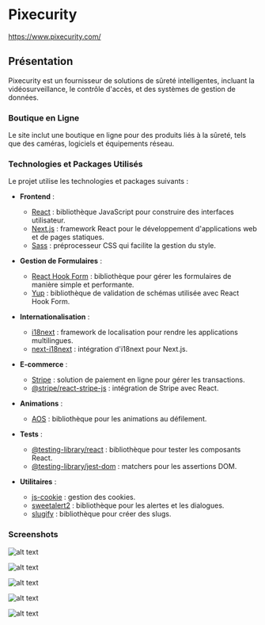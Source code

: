 # Pixecurity
https://www.pixecurity.com/

## Présentation

Pixecurity est un fournisseur de solutions de sûreté intelligentes, incluant la vidéosurveillance, le contrôle d'accès, et des systèmes de gestion de données.

### Boutique en Ligne

Le site inclut une boutique en ligne pour des produits liés à la sûreté, tels que des caméras, logiciels et équipements réseau.

### Technologies et Packages Utilisés

Le projet utilise les technologies et packages suivants :

- **Frontend** :
  - [React](https://reactjs.org/) : bibliothèque JavaScript pour construire des interfaces utilisateur.
  - [Next.js](https://nextjs.org/) : framework React pour le développement d'applications web et de pages statiques.
  - [Sass](https://sass-lang.com/) : préprocesseur CSS qui facilite la gestion du style.

- **Gestion de Formulaires** :
  - [React Hook Form](https://react-hook-form.com/) : bibliothèque pour gérer les formulaires de manière simple et performante.
  - [Yup](https://github.com/jquense/yup) : bibliothèque de validation de schémas utilisée avec React Hook Form.

- **Internationalisation** :
  - [i18next](https://www.i18next.com/) : framework de localisation pour rendre les applications multilingues.
  - [next-i18next](https://github.com/isaachinman/next-i18next) : intégration d'i18next pour Next.js.

- **E-commerce** :
  - [Stripe](https://stripe.com/) : solution de paiement en ligne pour gérer les transactions.
  - [@stripe/react-stripe-js](https://stripe.com/docs/stripe-js) : intégration de Stripe avec React.

- **Animations** :
  - [AOS](https://michalsnik.github.io/aos/) : bibliothèque pour les animations au défilement.

- **Tests** :
  - [@testing-library/react](https://testing-library.com/docs/react-testing-library/intro/) : bibliothèque pour tester les composants React.
  - [@testing-library/jest-dom](https://github.com/testing-library/jest-dom) : matchers pour les assertions DOM.

- **Utilitaires** :
  - [js-cookie](https://github.com/js-cookie/js-cookie) : gestion des cookies.
  - [sweetalert2](https://sweetalert2.github.io/) : bibliothèque pour les alertes et les dialogues.
  - [slugify](https://github.com/sindresorhus/slugify) : bibliothèque pour créer des slugs.


### Screenshots

![alt text](public/assets/screenshots/1.png)

![alt text](public/assets/screenshots/2.png)

![alt text](public/assets/screenshots/3.png)

![alt text](public/assets/screenshots/4.png)

![alt text](public/assets/screenshots/5.png)